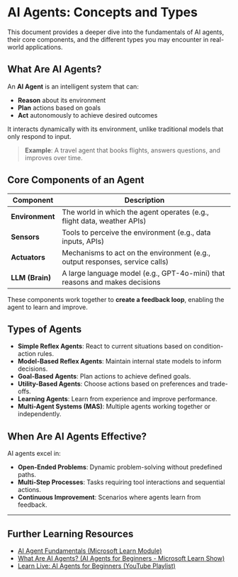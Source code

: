 # AI Agents: Concepts and Types

This document provides a deeper dive into the fundamentals of AI agents, their core components, and the different types you may encounter in real-world applications.

## What Are AI Agents?

An **AI Agent** is an intelligent system that can:
- **Reason** about its environment
- **Plan** actions based on goals
- **Act** autonomously to achieve desired outcomes

It interacts dynamically with its environment, unlike traditional models that only respond to input.

> **Example**: A travel agent that books flights, answers questions, and improves over time.

## Core Components of an Agent

| Component      | Description |
|----------------|-------------|
| **Environment** | The world in which the agent operates (e.g., flight data, weather APIs) |
| **Sensors**     | Tools to perceive the environment (e.g., data inputs, APIs) |
| **Actuators**   | Mechanisms to act on the environment (e.g., output responses, service calls) |
| **LLM (Brain)** | A large language model (e.g., GPT-4o-mini) that reasons and makes decisions |

These components work together to **create a feedback loop**, enabling the agent to learn and improve.

## Types of Agents

- **Simple Reflex Agents**: React to current situations based on condition-action rules.
- **Model-Based Reflex Agents**: Maintain internal state models to inform decisions.
- **Goal-Based Agents**: Plan actions to achieve defined goals.
- **Utility-Based Agents**: Choose actions based on preferences and trade-offs.
- **Learning Agents**: Learn from experience and improve performance.
- **Multi-Agent Systems (MAS)**: Multiple agents working together or independently.

## When Are AI Agents Effective?

AI agents excel in:
- **Open-Ended Problems**: Dynamic problem-solving without predefined paths.
- **Multi-Step Processes**: Tasks requiring tool interactions and sequential actions.
- **Continuous Improvement**: Scenarios where agents learn from feedback.

---

## Further Learning Resources

- [AI Agent Fundamentals (Microsoft Learn Module)](https://learn.microsoft.com/training/modules/ai-agent-fundamentals/?WT.mc_id=%3Fwt.mc_id%3DMVP_452430)
- [What Are AI Agents? (AI Agents for Beginners - Microsoft Learn Show)](https://learn.microsoft.com/shows/ai-agents-for-beginners/what-are-ai-agents?WT.mc_id=%3Fwt.mc_id%3DMVP_452430)
- [Learn Live: AI Agents for Beginners (YouTube Playlist)](https://youtube.com/playlist?list=PLmsFUfdnGr3zRA2iYdIkbOKUuqzKlvU-8&si=kEG-_zOygKqU3UdH)
